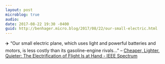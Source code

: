 ```yaml
---
layout: post
microblog: true
audio: 
date: 2017-08-22 19:30 -0400
guid: http://benhager.micro.blog/2017/08/22/our-small-electric.html
---
```

✈️ “Our small electric plane, which uses light and powerful batteries and motors, is less costly than its gasoline-engine rivals…” – [Cheaper, Lighter, Quieter: The Electrification of Flight Is at Hand - IEEE Spectrum](http://spectrum.ieee.org/aerospace/aviation/cheaper-lighter-quieter-the-electrification-of-flight-is-at-hand)
